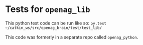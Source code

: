 Tests for `openag_lib`
======================

This python test code can be run like so:
`py.test ~/catkin_ws/src/openag_brain/test/test_lib/`

This code was formerly in a separate repo called `openag_python`.
